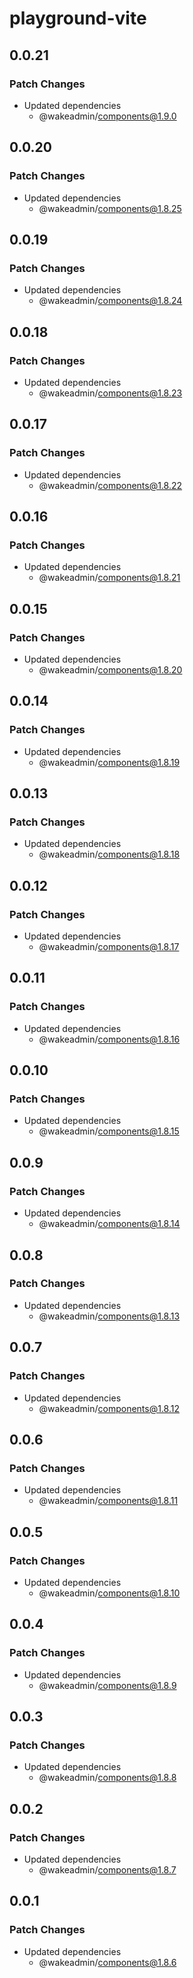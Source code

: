# playground-vite

## 0.0.21

### Patch Changes

- Updated dependencies
  - @wakeadmin/components@1.9.0

## 0.0.20

### Patch Changes

- Updated dependencies
  - @wakeadmin/components@1.8.25

## 0.0.19

### Patch Changes

- Updated dependencies
  - @wakeadmin/components@1.8.24

## 0.0.18

### Patch Changes

- Updated dependencies
  - @wakeadmin/components@1.8.23

## 0.0.17

### Patch Changes

- Updated dependencies
  - @wakeadmin/components@1.8.22

## 0.0.16

### Patch Changes

- Updated dependencies
  - @wakeadmin/components@1.8.21

## 0.0.15

### Patch Changes

- Updated dependencies
  - @wakeadmin/components@1.8.20

## 0.0.14

### Patch Changes

- Updated dependencies
  - @wakeadmin/components@1.8.19

## 0.0.13

### Patch Changes

- Updated dependencies
  - @wakeadmin/components@1.8.18

## 0.0.12

### Patch Changes

- Updated dependencies
  - @wakeadmin/components@1.8.17

## 0.0.11

### Patch Changes

- Updated dependencies
  - @wakeadmin/components@1.8.16

## 0.0.10

### Patch Changes

- Updated dependencies
  - @wakeadmin/components@1.8.15

## 0.0.9

### Patch Changes

- Updated dependencies
  - @wakeadmin/components@1.8.14

## 0.0.8

### Patch Changes

- Updated dependencies
  - @wakeadmin/components@1.8.13

## 0.0.7

### Patch Changes

- Updated dependencies
  - @wakeadmin/components@1.8.12

## 0.0.6

### Patch Changes

- Updated dependencies
  - @wakeadmin/components@1.8.11

## 0.0.5

### Patch Changes

- Updated dependencies
  - @wakeadmin/components@1.8.10

## 0.0.4

### Patch Changes

- Updated dependencies
  - @wakeadmin/components@1.8.9

## 0.0.3

### Patch Changes

- Updated dependencies
  - @wakeadmin/components@1.8.8

## 0.0.2

### Patch Changes

- Updated dependencies
  - @wakeadmin/components@1.8.7

## 0.0.1

### Patch Changes

- Updated dependencies
  - @wakeadmin/components@1.8.6
